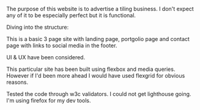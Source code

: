 The purpose of this website is to advertise a tiling business.
I don't expect any of it to be especially perfect but it is functional.

Diving into the structure:

This is a basic 3 page site with landing page, portgolio page and contact page with links to social media in the footer.

UI & UX have been considered. 

This particular site has been built using flexbox and media queries. However if I'd been more ahead I would have used flexgrid for obvious reasons.

Tested the code through w3c validators. I could not get lighthouse going. 
I'm using firefox for my dev tools.

